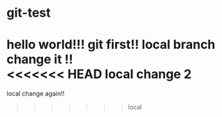 git-test
========
hello world!!!
git first!!
local branch change it !!\
<<<<<<< HEAD
local change 2
=======
local change again!!
>>>>>>> local
